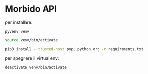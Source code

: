 # Morbido API

per installare:
```bash
pyvenv venv

source venv/bin/activate

pip3 install --trusted-host pypi.python.org -r requirements.txt
```

per spegnere il virtual env:
```bash
deactivate venv/bin/activate
```